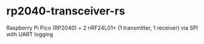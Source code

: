 # rp2040-transceiver-rs
Raspberry Pi Pico (RP2040) + 2 nRF24L01+ (1 transmitter, 1 receiver) via SPI with UART logging
